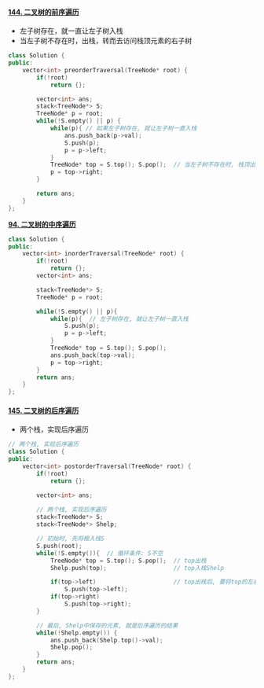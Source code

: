 

#### [144. 二叉树的前序遍历](https://leetcode-cn.com/problems/binary-tree-preorder-traversal/)

- 左子树存在，就一直让左子树入栈
- 当左子树不存在时，出栈，转而去访问栈顶元素的右子树

```c++
class Solution {
public:
    vector<int> preorderTraversal(TreeNode* root) {
        if(!root)
            return {};

        vector<int> ans;
        stack<TreeNode*> S;
        TreeNode* p = root;
        while(!S.empty() || p) {
            while(p){ // 如果左子树存在, 就让左子树一直入栈
                ans.push_back(p->val);
                S.push(p);
                p = p->left;
            }
            TreeNode* top = S.top(); S.pop();  // 当左子树不存在时, 栈顶出栈, 遍历栈顶节点的右子树
            p = top->right;
        }

        return ans;
    }
};
```

**[94. 二叉树的中序遍历](https://leetcode-cn.com/problems/binary-tree-inorder-traversal/)**

```c++
class Solution {
public:
    vector<int> inorderTraversal(TreeNode* root) {
        if(!root)
            return {};
        vector<int> ans;

        stack<TreeNode*> S;
        TreeNode* p = root;

        while(!S.empty() || p){
            while(p){  // 左子树存在, 就让左子树一直入栈
                S.push(p);
                p = p->left;
            }
            TreeNode* top = S.top(); S.pop();
            ans.push_back(top->val);
            p = top->right;
        }
        return ans;
    }
};
```

#### [145. 二叉树的后序遍历](https://leetcode-cn.com/problems/binary-tree-postorder-traversal/)

- 两个栈，实现后序遍历

```c++
// 两个栈, 实现后序遍历
class Solution {
public:
    vector<int> postorderTraversal(TreeNode* root) {
        if(!root)
            return {};

        vector<int> ans;
        
        // 两个栈, 实现后序遍历
        stack<TreeNode*> S;
        stack<TreeNode*> Shelp;

        // 初始时, 先将根入栈S
        S.push(root); 
        while(!S.empty()){  // 循环条件: S不空
            TreeNode* top = S.top(); S.pop();  // top出栈
            Shelp.push(top);                   // top入栈Shelp

            if(top->left)                      // top出栈后, 要将top的左右孩子入栈S
                S.push(top->left);
            if(top->right)
                S.push(top->right);
        }

        // 最后, Shelp中保存的元素, 就是后序遍历的结果
        while(!Shelp.empty()) {
            ans.push_back(Shelp.top()->val);
            Shelp.pop();
        }
        return ans;
    }
};
```

